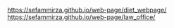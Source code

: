 https://sefammirza.github.io/web-page/diet_webpage/ <br>
https://sefammirza.github.io/web-page/law_office/
